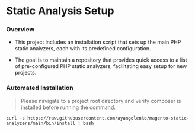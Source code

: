 # Static Analysis Setup
### Overview
* This project includes an installation script that sets up the main PHP static analyzers, each with its predefined configuration.


* The goal is to maintain a repository that provides quick access to a list of pre-configured PHP static analyzers, facilitating easy setup for new projects.

### Automated Installation
>Please navigate to a project root directory and verify composer is installed before running the command.
```
curl -s https://raw.githubusercontent.com/ayangolenko/magento-static-analyzers/main/bin/install | bash
```